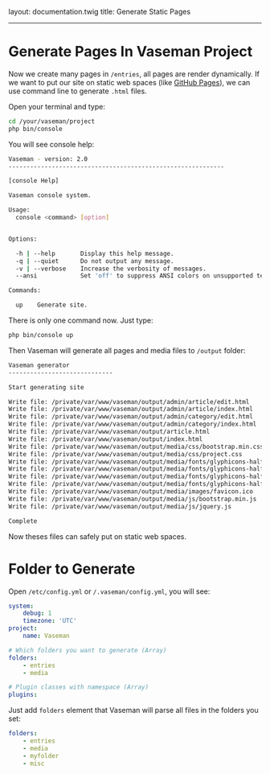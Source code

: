 layout: documentation.twig
title: Generate Static Pages

---

# Generate Pages In Vaseman Project

Now we create many pages in `/entries`, all pages are render dynamically. If we want to put our site on static web spaces
(like [GitHub Pages](https://pages.github.com/)), we can use command line to generate `.html` files.

Open your terminal and type:

``` bash
cd /your/vaseman/project
php bin/console
```

You will see console help:

``` bash
Vaseman - version: 2.0
------------------------------------------------------------

[console Help]

Vaseman console system.

Usage:
  console <command> [option]


Options:

  -h | --help       Display this help message.
  -q | --quiet      Do not output any message.
  -v | --verbose    Increase the verbosity of messages.
  --ansi            Set 'off' to suppress ANSI colors on unsupported terminals.

Commands:

  up    Generate site.

```

There is only one command now. Just type:

``` bash
php bin/console up
```

Then Vaseman will generate all pages and media files to `/output` folder:

``` bash
Vaseman generator
-----------------------------

Start generating site

Write file: /private/var/www/vaseman/output/admin/article/edit.html
Write file: /private/var/www/vaseman/output/admin/article/index.html
Write file: /private/var/www/vaseman/output/admin/category/edit.html
Write file: /private/var/www/vaseman/output/admin/category/index.html
Write file: /private/var/www/vaseman/output/article.html
Write file: /private/var/www/vaseman/output/index.html
Write file: /private/var/www/vaseman/output/media/css/bootstrap.min.css
Write file: /private/var/www/vaseman/output/media/css/project.css
Write file: /private/var/www/vaseman/output/media/fonts/glyphicons-halflings-regular.eot
Write file: /private/var/www/vaseman/output/media/fonts/glyphicons-halflings-regular.svg
Write file: /private/var/www/vaseman/output/media/fonts/glyphicons-halflings-regular.ttf
Write file: /private/var/www/vaseman/output/media/fonts/glyphicons-halflings-regular.woff
Write file: /private/var/www/vaseman/output/media/images/favicon.ico
Write file: /private/var/www/vaseman/output/media/js/bootstrap.min.js
Write file: /private/var/www/vaseman/output/media/js/jquery.js

Complete
```

Now theses files can safely put on static web spaces.

# Folder to Generate

Open `/etc/config.yml` or `/.vaseman/config.yml`, you will see:

``` yaml
system:
    debug: 1
    timezone: 'UTC'
project:
    name: Vaseman

# Which folders you want to generate (Array)
folders:
    - entries
    - media

# Plugin classes with namespace (Array)
plugins:

```

Just add `folders` element that Vaseman will parse all files in the folders you set:

``` yaml
folders:
    - entries
    - media
    - myfolder
    - misc
```
